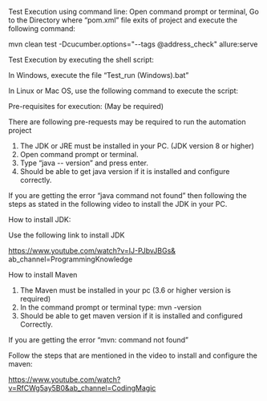 Test Execution using command line:
Open command prompt or terminal, Go to the Directory where “pom.xml” file exits of project and execute the following command:

 mvn clean test -Dcucumber.options="--tags @address_check" allure:serve

Test Execution by executing the shell script:

In Windows, execute the file “Test_run (Windows).bat”

In Linux or Mac OS, use the following command to execute the script:
 
Pre-requisites for execution: (May be required)

There are following pre-requests may be required to run the automation project

1. The JDK or JRE must be installed in your PC. (JDK version 8 or higher)
2. Open command prompt or terminal.
3. Type “java -- version” and press enter.
4. Should be able to get java version if it is installed and configure correctly.

If you are getting the error “java command not found” then following the steps
as stated in the following video to install the JDK in your PC.

How to install JDK:

Use the following link to install JDK

https://www.youtube.com/watch?v=IJ-PJbvJBGs&
ab_channel=ProgrammingKnowledge

How to install Maven 

1. The Maven must be installed in your pc (3.6 or higher version is required)
2. In the command prompt or terminal type: mvn -version
3. Should be able to get maven version if it is installed and configured
Correctly.

If you are getting the error “mvn: command not found”

Follow the steps that are mentioned in the video to install and configure the maven:

https://www.youtube.com/watch?v=RfCWg5ay5B0&ab_channel=CodingMagic



